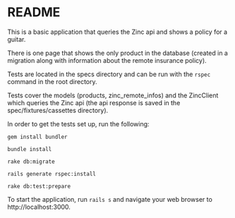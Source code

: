 # README

This is a basic application that queries the Zinc api and shows a policy for a guitar.

There is one page that shows the only product in the database (created in a migration along with information about the remote insurance policy).

Tests are located in the specs directory and can be run with the `rspec` command in the root directory.

Tests cover the models (products, zinc_remote_infos) and the ZincClient which queries the Zinc api (the api response is saved in the spec/fixtures/cassettes directory).

In order to get the tests set up, run the following:

`gem install bundler`

`bundle install`

`rake db:migrate`

`rails generate rspec:install`

`rake db:test:prepare`

To start the application, run `rails s` and navigate your web browser to http://localhost:3000.





